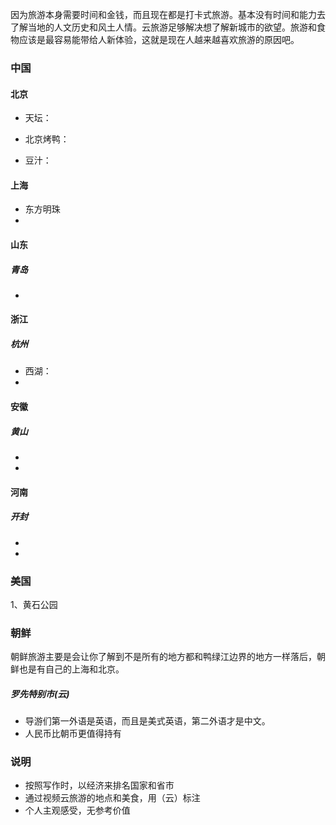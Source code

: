 因为旅游本身需要时间和金钱，而且现在都是打卡式旅游。基本没有时间和能力去了解当地的人文历史和风土人情。云旅游足够解决想了解新城市的欲望。旅游和食物应该是最容易能带给人新体验，这就是现在人越来越喜欢旅游的原因吧。

### 中国

#### 北京

* 天坛：

* 北京烤鸭：
* 豆汁：


#### 上海
* 东方明珠
* 


#### 山东

##### 青岛
* 

#### 浙江

##### 杭州
* 西湖：
* 


#### 安徽

##### 黄山
* 
* 


#### 河南

##### 开封
* 
* 

### 美国

1、黄石公园


### 朝鲜
朝鲜旅游主要是会让你了解到不是所有的地方都和鸭绿江边界的地方一样落后，朝鲜也是有自己的上海和北京。
##### 罗先特别市(云)
* 导游们第一外语是英语，而且是美式英语，第二外语才是中文。 
* 人民币比朝币更值得持有




### 说明
* 按照写作时，以经济来排名国家和省市
* 通过视频云旅游的地点和美食，用（云）标注
* 个人主观感受，无参考价值